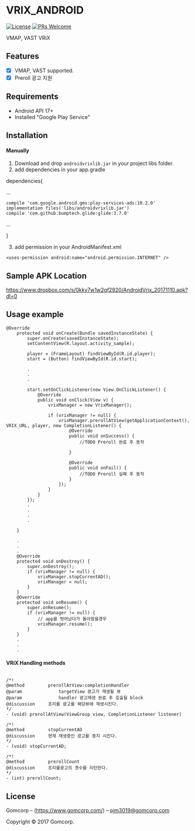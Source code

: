 # VRIX_ANDROID

[![License][license-image]][license-url]
[![PRs Welcome](https://img.shields.io/badge/PRs-welcome-brightgreen.svg?style=flat-square)](http://makeapullrequest.com)

VMAP, VAST VRiX

## Features

- [x] VMAP, VAST supported.
- [x] Preroll 광고 지원

## Requirements

- Android API 17+
- Installed "Google Play Service"

## Installation

#### Manually
1. Download and drop ```androidvrixlib.jar``` in your project libs folder.  
2. add dependencies in your app.gradle

dependencies{

...

    compile 'com.google.android.gms:play-services-ads:10.2.0'
    implementation files('libs/androidvrixlib.jar')
    compile 'com.github.bumptech.glide:glide:3.7.0'
...

}

3. add permission in your AndroidManifest.xml
```objc
<uses-permission android:name="android.permission.INTERNET" />
```

## Sample APK Location
https://www.dropbox.com/s/0kkv7w1w2qf2920/AndroidVrix_20171110.apk?dl=0

## Usage example
```objc
@Override
    protected void onCreate(Bundle savedInstanceState) {
        super.onCreate(savedInstanceState);
        setContentView(R.layout.activity_sample);

        player = (FrameLayout) findViewById(R.id.player);
        start = (Button) findViewById(R.id.start);
        
        .
        .
        .

        start.setOnClickListener(new View.OnClickListener() {
            @Override
            public void onClick(View v) {
                vrixManager = new VrixManager();

                if (vrixManager != null) {
                    vrixManager.prerollAtView(getApplicationContext(), VRIX_URL, player, new CompletionListener() {
                        @Override
                        public void onSuccess() {
                            //TODO Preroll 완료 후 동작

                        }

                        @Override
                        public void onFail() {
                            //TODO Preroll 실패 후 동작
                        }
                    });
                }
            }
        });
        .
        .
        .
        .
        
    }
    
    .
    .
    .
    @Override
    protected void onDestroy() {
        super.onDestroy();
        if (vrixManager != null) {
            vrixManager.stopCurrentAD();
            vrixManager = null;
        }
    }
    @Override
    protected void onResume() {
        super.onResume();
        if (vrixManager != null) {
            // app을 벗어났다가 돌아왔을경우
            vrixManager.resume();
        }
    }
    .
    .
    .

```

#### VRiX Handling methods
```objc

/*!
@method			prerollAtView:completionHandler
@param				targetView 광고가 재생될 뷰
@param				handler 광고재생 완료 후 호출될 block
@discussion		프리롤 광고를 해당뷰에 재생시킨다.
*/
- (void) prerollAtView(ViewGroup view, CompletionListener listener)

/*!
@method			stopCurrentAD
@discussion		현재 재생중인 광고를 중지 시킨다.
*/
- (void) stopCurrentAD;

/*!
@method			prerollCount
@discussion		프리롤광고의 곗수를 리턴한다.
*/
- (int) prerollCount;

```
## License

Gomcorp – (https://www.gomcorp.com/) – pjm3019@gomcorp.com

Copyright © 2017 Gomcorp.

[license-image]: https://img.shields.io/badge/License-MIT-blue.svg
[license-url]: LICENSE
